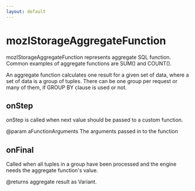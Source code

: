```yaml
---
layout: default
---
```


# mozIStorageAggregateFunction #

mozIStorageAggregateFunction represents aggregate SQL function.
Common examples of aggregate functions are SUM() and COUNT().

An aggregate function calculates one result for a given set of data, where
a set of data is a group of tuples. There can be one group
per request or many of them, if GROUP BY clause is used or not.


## onStep ##

onStep is called when next value should be passed to
a custom function.

@param aFunctionArguments    The arguments passed in to the function


## onFinal ##

Called when all tuples in a group have been processed and the engine
needs the aggregate function's value.

@returns aggregate result as Variant.

